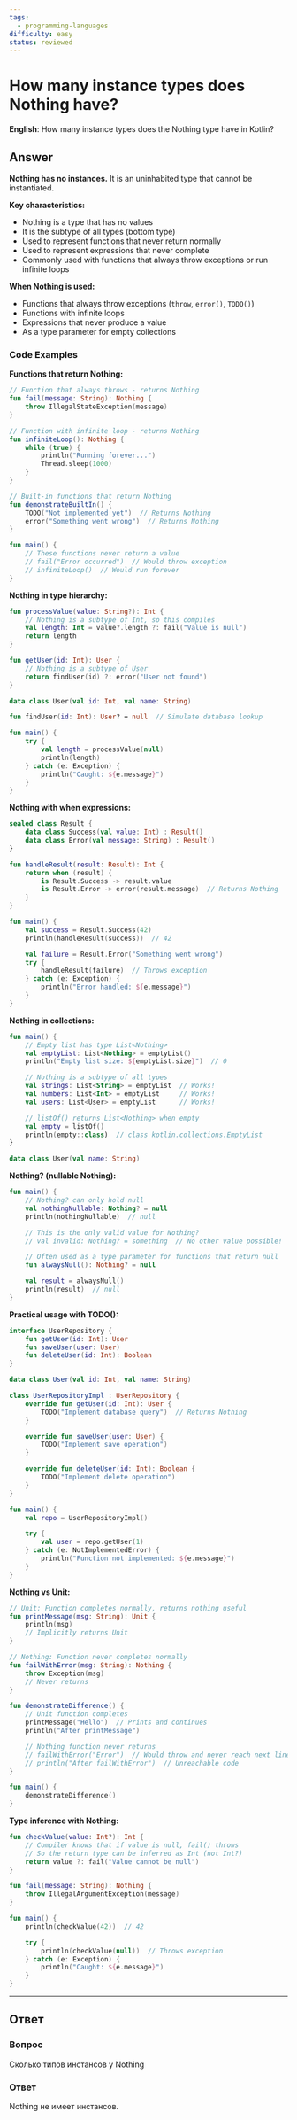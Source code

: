 ```yaml
---
tags:
  - programming-languages
difficulty: easy
status: reviewed
---
```


# How many instance types does Nothing have?

**English**: How many instance types does the Nothing type have in Kotlin?

## Answer

**Nothing has no instances.** It is an uninhabited type that cannot be instantiated.

**Key characteristics:**
- Nothing is a type that has no values
- It is the subtype of all types (bottom type)
- Used to represent functions that never return normally
- Used to represent expressions that never complete
- Commonly used with functions that always throw exceptions or run infinite loops

**When Nothing is used:**
- Functions that always throw exceptions (`throw`, `error()`, `TODO()`)
- Functions with infinite loops
- Expressions that never produce a value
- As a type parameter for empty collections

### Code Examples

**Functions that return Nothing:**

```kotlin
// Function that always throws - returns Nothing
fun fail(message: String): Nothing {
    throw IllegalStateException(message)
}

// Function with infinite loop - returns Nothing
fun infiniteLoop(): Nothing {
    while (true) {
        println("Running forever...")
        Thread.sleep(1000)
    }
}

// Built-in functions that return Nothing
fun demonstrateBuiltIn() {
    TODO("Not implemented yet")  // Returns Nothing
    error("Something went wrong")  // Returns Nothing
}

fun main() {
    // These functions never return a value
    // fail("Error occurred")  // Would throw exception
    // infiniteLoop()  // Would run forever
}
```

**Nothing in type hierarchy:**

```kotlin
fun processValue(value: String?): Int {
    // Nothing is a subtype of Int, so this compiles
    val length: Int = value?.length ?: fail("Value is null")
    return length
}

fun getUser(id: Int): User {
    // Nothing is a subtype of User
    return findUser(id) ?: error("User not found")
}

data class User(val id: Int, val name: String)

fun findUser(id: Int): User? = null  // Simulate database lookup

fun main() {
    try {
        val length = processValue(null)
        println(length)
    } catch (e: Exception) {
        println("Caught: ${e.message}")
    }
}
```

**Nothing with when expressions:**

```kotlin
sealed class Result {
    data class Success(val value: Int) : Result()
    data class Error(val message: String) : Result()
}

fun handleResult(result: Result): Int {
    return when (result) {
        is Result.Success -> result.value
        is Result.Error -> error(result.message)  // Returns Nothing
    }
}

fun main() {
    val success = Result.Success(42)
    println(handleResult(success))  // 42

    val failure = Result.Error("Something went wrong")
    try {
        handleResult(failure)  // Throws exception
    } catch (e: Exception) {
        println("Error handled: ${e.message}")
    }
}
```

**Nothing in collections:**

```kotlin
fun main() {
    // Empty list has type List<Nothing>
    val emptyList: List<Nothing> = emptyList()
    println("Empty list size: ${emptyList.size}")  // 0

    // Nothing is a subtype of all types
    val strings: List<String> = emptyList  // Works!
    val numbers: List<Int> = emptyList     // Works!
    val users: List<User> = emptyList      // Works!

    // listOf() returns List<Nothing> when empty
    val empty = listOf()
    println(empty::class)  // class kotlin.collections.EmptyList
}

data class User(val name: String)
```

**Nothing? (nullable Nothing):**

```kotlin
fun main() {
    // Nothing? can only hold null
    val nothingNullable: Nothing? = null
    println(nothingNullable)  // null

    // This is the only valid value for Nothing?
    // val invalid: Nothing? = something  // No other value possible!

    // Often used as a type parameter for functions that return null
    fun alwaysNull(): Nothing? = null

    val result = alwaysNull()
    println(result)  // null
}
```

**Practical usage with TODO():**

```kotlin
interface UserRepository {
    fun getUser(id: Int): User
    fun saveUser(user: User)
    fun deleteUser(id: Int): Boolean
}

data class User(val id: Int, val name: String)

class UserRepositoryImpl : UserRepository {
    override fun getUser(id: Int): User {
        TODO("Implement database query")  // Returns Nothing
    }

    override fun saveUser(user: User) {
        TODO("Implement save operation")
    }

    override fun deleteUser(id: Int): Boolean {
        TODO("Implement delete operation")
    }
}

fun main() {
    val repo = UserRepositoryImpl()

    try {
        val user = repo.getUser(1)
    } catch (e: NotImplementedError) {
        println("Function not implemented: ${e.message}")
    }
}
```

**Nothing vs Unit:**

```kotlin
// Unit: Function completes normally, returns nothing useful
fun printMessage(msg: String): Unit {
    println(msg)
    // Implicitly returns Unit
}

// Nothing: Function never completes normally
fun failWithError(msg: String): Nothing {
    throw Exception(msg)
    // Never returns
}

fun demonstrateDifference() {
    // Unit function completes
    printMessage("Hello")  // Prints and continues
    println("After printMessage")

    // Nothing function never returns
    // failWithError("Error")  // Would throw and never reach next line
    // println("After failWithError")  // Unreachable code
}

fun main() {
    demonstrateDifference()
}
```

**Type inference with Nothing:**

```kotlin
fun checkValue(value: Int?): Int {
    // Compiler knows that if value is null, fail() throws
    // So the return type can be inferred as Int (not Int?)
    return value ?: fail("Value cannot be null")
}

fun fail(message: String): Nothing {
    throw IllegalArgumentException(message)
}

fun main() {
    println(checkValue(42))  // 42

    try {
        println(checkValue(null))  // Throws exception
    } catch (e: Exception) {
        println("Caught: ${e.message}")
    }
}
```

---

## Ответ

### Вопрос
Сколько типов инстансов у Nothing

### Ответ
Nothing не имеет инстансов.
